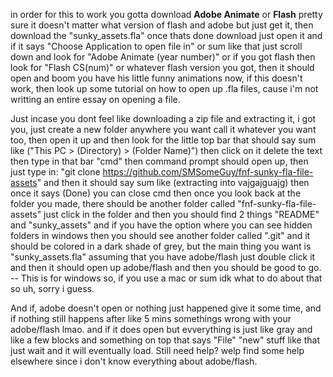 in order for this to work you gotta download **Adobe Animate** or **Flash** pretty sure it doesn't matter what version of flash and adobe but just get it, then download the "sunky_assets.fla" once thats done download just open it and if it says "Choose Application to open file in" or sum like that just scroll down and look for "Adobe Animate (year number)" or if you got flash then look for "Flash CS(num)" or whatever flash version you got, then it should open and boom you have his little funny animations now, if this doesn't work, then look up some tutorial on how to open up .fla files, cause i'm not writting an entire essay on opening a file.


Just incase you dont feel like downloading a zip file and extracting it, i got you, just create a new folder anywhere you want call it whatever you want too, then open it up and then look for the little top bar that should say sum like ("This PC > (Directory) > (Folder Name)") then click on it delete the text then type in that bar "cmd" then command prompt should open up, then just type in: "git clone https://github.com/SMSomeGuy/fnf-sunky-fla-file-assets" and then it should say sum like (extracting into vajgajguajg) then once it says (Done) you can close cmd then once you look back at the folder you made, there should be another folder called "fnf-sunky-fla-file-assets" just click in the folder and then you should find 2 things "README" and "sunky_assets" and if you have the option where you can see hidden folders in windows then you should see another folder called ".git" and it should be colored in a dark shade of grey, but the main thing you want is "sunky_assets.fla" assuming that you have adobe/flash just double click it and then it should open up adobe/flash and then you should be good to go. -- This is for windows so, if you use a mac or sum idk what to do about that so uh, sorry i guess.


And if, adobe doesn't open or nothing just happened give it some time, and if nothing still happens after like 5 mins somethings wrong with your adobe/flash lmao.
and if it does open but evverything is just like gray and like a few blocks and something on top that says "File" "new" stuff like that just wait and it will eventually load. Still need help? welp find some help elsewhere since i don't know everything about adobe/flash.
